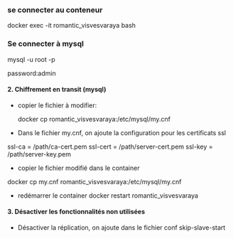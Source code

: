 ### se connecter au conteneur
docker exec -it romantic_visvesvaraya bash

### Se connecter à mysql
mysql -u root -p 

password:admin


#### 2. Chiffrement en transit (mysql)
- copier le fichier à modifier:

    docker cp romantic_visvesvaraya:/etc/mysql/my.cnf 

- Dans le fichier my.cnf, on ajoute la configuration pour les certificats ssl

ssl-ca = /path/ca-cert.pem
ssl-cert = /path/server-cert.pem
ssl-key = /path/server-key.pem

-  copier le fichier modifié dans le container

docker cp my.cnf romantic_visvesvaraya:/etc/mysql/my.cnf

- redémarrer le container
docker restart romantic_visvesvaraya


#### 3. Désactiver les fonctionnalités non utilisées

- Désactiver la réplication, on ajoute dans le fichier conf
skip-slave-start
